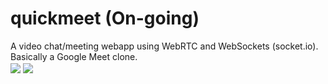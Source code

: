 # quickmeet (On-going)
A video chat/meeting webapp using WebRTC and WebSockets (socket.io). Basically a Google Meet clone. 
<br>
<img align="center" src="https://i.imgur.com/FxgApJU.jpg">
<img align="center" src="https://i.imgur.com/FEwMY5F.jpg">
